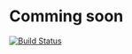 # Comming soon  

[![Build Status](https://drone.dryusdan.fr/api/badges/Dryusdan/docker-peertube/status.svg)](https://drone.dryusdan.fr/Dryusdan/docker-peertube)
